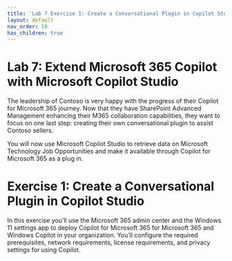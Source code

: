 ```yaml
---
title: 'Lab 7 Exercise 1: Create a Conversational Plugin in Copilot Studio'
layout: default
nav_order: 18
has_children: true
---
```


# Lab 7: Extend Microsoft 365 Copilot with Microsoft Copilot Studio

The leadership of Contoso is very happy with the progress of their Copilot for Microsoft 365 journey. Now that they have SharePoint Advanced Management enhancing their M365 collaboration capabilities, they want to focus on one last step: creating their own conversational plugin to assist Contoso sellers. 

You will now use Microsoft Copilot Studio to retrieve data on Microsoft Technology Job Opportunities and make it available through Copilot for Microsoft 365 as a plug in. 

# Exercise 1: Create a Conversational Plugin in Copilot Studio 

In this exercise you’ll use the Microsoft 365 admin center and the Windows 11 settings app to deploy Copilot for Microsoft 365 for Microsoft 365 and Windows Copilot in your organization. You’ll configure the required prerequisites, network requirements, license requirements, and privacy settings for using Copilot.
